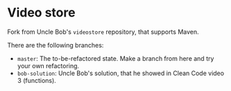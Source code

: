 # Video store

Fork from Uncle Bob's `videostore` repository, that supports Maven.

There are the following branches:

- `master`: The to-be-refactored state.  Make a branch from here and try your own refactoring.
- `bob-solution`: Uncle Bob's solution, that he showed in Clean Code video 3 (functions).
